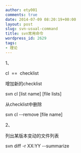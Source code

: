 ```yaml
---
author: ety001
comments: true
date: 2014-07-09 08:20:19+00:00
layout: post
slug: svn-usual-command
title: svn常用命令
wordpress_id: 2629
tags:
- 理论
---
```


1、

cl  ==  checklist

增加新的checklist

svn cl [list name] [file lists]

从checklist中删除

svn cl --remove [file name]

2、

列出某版本变动的文件列表

svn diff -r XX:YY --summarize
